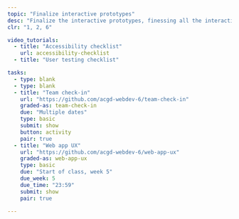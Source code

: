 ```yaml
---
topic: "Finalize interactive prototypes"
desc: "Finalize the interactive prototypes, finessing all the interactions in preparation for testing."
clr: "1, 2, 6"

video_tutorials:
  - title: "Accessibility checklist"
    url: accessibility-checklist
  - title: "User testing checklist"

tasks:
  - type: blank
  - type: blank
  - title: "Team check-in"
    url: "https://github.com/acgd-webdev-6/team-check-in"
    graded-as: team-check-in
    due: "Multiple dates"
    type: basic
    submit: show
    button: activity
    pair: true
  - title: "Web app UX"
    url: "https://github.com/acgd-webdev-6/web-app-ux"
    graded-as: web-app-ux
    type: basic
    due: "Start of class, week 5"
    due_week: 5
    due_time: "23:59"
    submit: show
    pair: true

---
```

